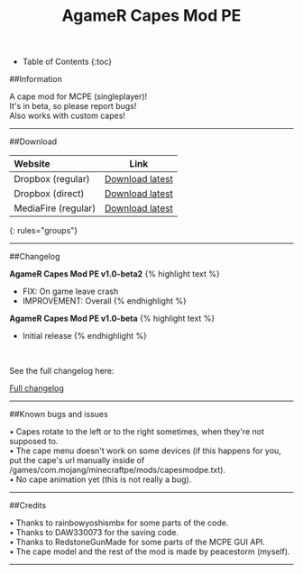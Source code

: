 ﻿---
layout: page
title: "AgameR Capes Mod PE"
excerpt: "Capes, capes, capes!"
comments: true
share: true
---

* Table of Contents
{:toc}

##Information

A cape mod for MCPE (singleplayer)!<br>
It's in beta, so please report bugs!<br>
Also works with custom capes!

---

##Download

| Website | Link    |
|:--------|:-------:|
| Dropbox (regular) | [Download latest](https://www.dropbox.com/s/mn12t74g2ngrove/AgameR%20Capes%20Mod%20PE%20v1.0-beta2.js?dl=0)|
| Dropbox (direct)  | [Download latest](https://www.dropbox.com/s/mn12t74g2ngrove/AgameR%20Capes%20Mod%20PE%20v1.0-beta2.js?dl=1)|
| MediaFire (regular) | [Download latest](http://www.mediafire.com/download/bg7lkxzxhp42u6t/AgameR_Capes_Mod_PE_v1.0-beta2.js)|


{: rules="groups"}

---

##Changelog

**AgameR Capes Mod PE v1.0-beta2**
{% highlight text %}
- FIX: On game leave crash
- IMPROVEMENT: Overall
{% endhighlight %}

**AgameR Capes Mod PE v1.0-beta**
{% highlight text %}
- Initial release
{% endhighlight %}

<br>

See the full changelog here:

<div markdown="0"><a href="{{ site.url }}/minecraft/agamer-capes-mod-pe/full-changelog" class="btn">Full changelog</a></div>

---

##Known bugs and issues

• Capes rotate to the left or to the right sometimes, when they're not supposed to.<br>
• The cape menu doesn't work on some devices (if this happens for you, put the cape's url manually inside of /games/com.mojang/minecraftpe/mods/capesmodpe.txt).<br>
• No cape animation yet (this is not really a bug).

---

##Credits

• Thanks to rainbowyoshismbx for some parts of the code.<br>
• Thanks to DAW330073 for the saving code.<br>
• Thanks to RedstoneGunMade for some parts of the MCPE GUI API.<br>
• The cape model and the rest of the mod is made by peacestorm (myself).

---
